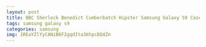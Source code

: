 ```yaml
---
layout: post
title: BBC Sherlock Benedict Cumberbatch Hipster Samsung Galaxy S9 Case
tags: samsung galaxy s9
categories: samsung
img: 1REaYZlYyCANiB6F2gqdIta3khpcDQ4Zn
---
```


